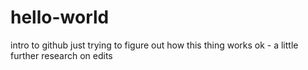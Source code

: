 # hello-world
intro to github
just trying to figure out how this thing works
ok - a little further research on edits
